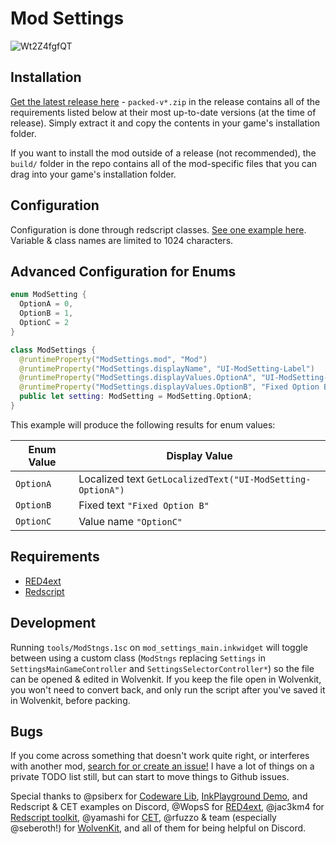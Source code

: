 # Mod Settings

![Wt2Z4fgfQT](https://user-images.githubusercontent.com/141431/223482953-f7860657-62dd-4cc9-90ea-e099edfa1691.jpg)

## Installation

[Get the latest release here](https://github.com/jackhumbert/mod_settings/releases) - `packed-v*.zip` in the release contains all of the requirements listed below at their most up-to-date versions (at the time of release). Simply extract it and copy the contents in your game's installation folder.

If you want to install the mod outside of a release (not recommended), the `build/` folder in the repo contains all of the mod-specific files that you can drag into your game's installation folder.

## Configuration

Configuration is done through redscript classes. [See one example here](https://github.com/jackhumbert/in_world_navigation/blob/main/src/redscript/in_world_navigation/InWorldNavigation.reds). Variable & class names are limited to 1024 characters.

## Advanced Configuration for Enums

```swift
enum ModSetting {
  OptionA = 0,
  OptionB = 1,
  OptionC = 2
}

class ModSettings {
  @runtimeProperty("ModSettings.mod", "Mod")
  @runtimeProperty("ModSettings.displayName", "UI-ModSetting-Label")
  @runtimeProperty("ModSettings.displayValues.OptionA", "UI-ModSetting-OptionA")
  @runtimeProperty("ModSettings.displayValues.OptionB", "Fixed Option B")
  public let setting: ModSetting = ModSetting.OptionA;
}
```

This example will produce the following results for enum values:

| Enum Value | Display Value |
| --- | --- |
| `OptionA` | Localized text `GetLocalizedText("UI-ModSetting-OptionA")`  |
| `OptionB` | Fixed text `"Fixed Option B"`  |
| `OptionC` | Value name `"OptionC"`  |


## Requirements

* [RED4ext](https://github.com/WopsS/RED4ext)
* [Redscript](https://github.com/jac3km4/redscript)

## Development

Running `tools/ModStngs.1sc` on `mod_settings_main.inkwidget` will toggle between using a custom class (`ModStngs` replacing `Settings` in `SettingsMainGameController` and `SettingsSelectorController*`) so the file can be opened & edited in Wolvenkit. If you keep the file open in Wolvenkit, you won't need to convert back, and only run the script after you've saved it in Wolvenkit, before packing.

## Bugs

If you come across something that doesn't work quite right, or interferes with another mod, [search for or create an issue!](https://github.com/jackhumbert/mod_settings/issues) I have a lot of things on a private TODO list still, but can start to move things to Github issues.

Special thanks to @psiberx for [Codeware Lib](https://github.com/psiberx/cp2077-codeware/), [InkPlayground Demo](https://github.com/psiberx/cp2077-playground), and Redscript & CET examples on Discord, @WopsS for [RED4ext](https://github.com/WopsS/RED4ext), @jac3km4 for [Redscript toolkit](https://github.com/jac3km4/redscript), @yamashi for [CET](https://github.com/yamashi/CyberEngineTweaks), @rfuzzo & team (especially @seberoth!) for [WolvenKit](https://github.com/WolvenKit/WolvenKit), and all of them for being helpful on Discord.
